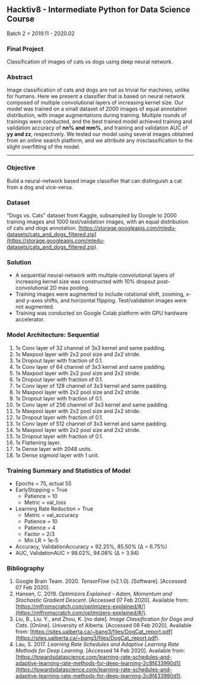 ## Hacktiv8 - Intermediate Python for Data Science Course
Batch 2 > 2019.11 - 2020.02  

### Final Project 
Classification of images of cats vs dogs using deep neural network.

### Abstract
Image classification of cats and dogs are not as trivial for machines, unlike for humans. Here we present a classifier that is based on neural network composed of multiple convolutional layers of increasing kernel size. Our model was trained on a small dataset of 2000 images of equal annotation distribution, with image augmentations during training. Multiple rounds of trainings were conducted, and the best trained model achieved training and validation accuracy of **nn% and mm%**, and training and validation AUC of **yy and zz**, respectively. We tested our model using several images obtained from an online search platform, and we attribute any misclassification to the slight overfitting of the model.

---

### Objective
Build a neural-network based image classifier that can distinguish a cat from a dog and vice-versa.

### Dataset
"Dogs vs. Cats" dataset from Kaggle, subsampled by Google to 2000 training images and 1000 test/validation images, with an equal distribution of cats and dogs annotation. [https://storage.googleapis.com/mledu-datasets/cats_and_dogs_filtered.zip](https://storage.googleapis.com/mledu-datasets/cats_and_dogs_filtered.zip). 

### Solution
* A sequential neural-network with multiple convolutional layers of increasing kernel size was constructed with 10% dropout post-convolutional 2D max pooling.  
* Training images were augmented to include rotational shift, zooming, x- and y-axes shifts, and horizontal flipping. Test/validation images were not augmented.  
* Training was conducted on Google Colab platform with GPU hardware accelerator.

### Model Architecture: Sequential
1. 1x Conv layer of 32 channel of 3x3 kernel and same padding.  
2. 1x Maxpool layer with 2x2 pool size and 2x2 stride.
3. 1x Dropout layer with fraction of 0.1.
4. 1x Conv layer of 64 channel of 3x3 kernel and same padding.  
5. 1x Maxpool layer with 2x2 pool size and 2x2 stride.
6. 1x Dropout layer with fraction of 0.1.
7. 1x Conv layer of 128 channel of 3x3 kernel and same padding.
8. 1x Maxpool layer with 2x2 pool size and 2x2 stride.
9. 1x Dropout layer with fraction of 0.1.
7. 1x Conv layer of 256 channel of 3x3 kernel and same padding.
8. 1x Maxpool layer with 2x2 pool size and 2x2 stride.
9. 1x Dropout layer with fraction of 0.1.
10. 1x Conv layer of 512 channel of 3x3 kernel and same padding.
11. 1x Maxpool layer with 2x2 pool size and 2x2 stride.
12. 1x Dropout layer with fraction of 0.1.
13. 1x Flattening layer.
14. 1x Dense layer with 2048 units.
15. 1x Dense sigmoid layer with 1 unit.

### Training Summary and Statistics of Model 
* Epochs = 75, actual 55
* EarlyStopping = True
  * Patience = 10
  * Metric = val_loss
* Learning Rate Reduction = True
  * Metric = val_accuracy
  * Patience = 10
  * Patience = 4  
  * Factor = 2/3
  * Min LR = 1e-5
* Accuracy, ValidationAccuracy = 92.25%, 85.50% (∆ = 6.75%)
* AUC, ValidationAUC = 98.02%, 94.08% (∆ = 3.94)


### Bibliography
1. Google Brain Team. 2020. *TensorFlow* (v2.1.0). [Software]. [Accessed 07 Feb 2020]. 
2. Hansen, C. 2019. *Optimizers Explained - Adam, Momentum and Stochastic Gradient Descent*. [Accessed 07 Feb 2020]. Available from: [https://mlfromscratch.com/optimizers-explained/#/](https://mlfromscratch.com/optimizers-explained/#/).
3. Liu, B., Liu. Y., and Zhou, K. [no date]. *Image Classification for Dogs and Cats*. [Online]. University of Alberta. [Accessed 08 Feb 2020]. Available from: [https://sites.ualberta.ca/~bang3/files/DogCat_report.pdf](https://sites.ualberta.ca/~bang3/files/DogCat_report.pdf). 
4. Lau, S. 2017. *Learning Rate Schedules and Adaptive Learning Rate Methods for Deep Learning*. [Accessed 14 Feb 2020]. Available from: [https://towardsdatascience.com/learning-rate-schedules-and-adaptive-learning-rate-methods-for-deep-learning-2c8f433990d1](https://towardsdatascience.com/learning-rate-schedules-and-adaptive-learning-rate-methods-for-deep-learning-2c8f433990d1).